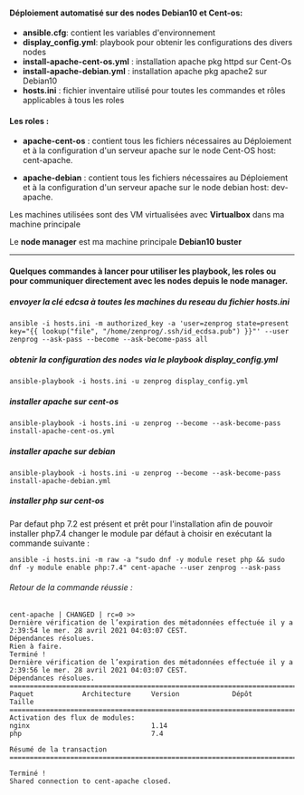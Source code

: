#### Déploiement automatisé sur des nodes Debian10 et Cent-os:

- **ansible.cfg**: contient les variables d'environnement
- **display_config.yml**: playbook pour obtenir les configurations des divers nodes
- **install-apache-cent-os.yml** : installation apache pkg httpd sur Cent-Os
- **install-apache-debian.yml** : installation apache pkg apache2 sur Debian10
- **hosts.ini** : fichier inventaire utilisé pour toutes les commandes et rôles applicables à tous les roles

#### Les roles :

- **apache-cent-os** : contient tous les fichiers nécessaires au Déploiement et à la configuration d'un serveur apache sur le node Cent-OS host: cent-apache.

- **apache-debian** : contient tous les fichiers nécessaires au Déploiement et à la configuration d'un serveur apache sur le node debian host: dev-apache.

Les machines utilisées sont des VM virtualisées avec **Virtualbox** dans ma machine principale

Le **node manager** est ma machine principale **Debian10 buster**

--------------------------------------------------------------------------------

#### Quelques commandes à lancer pour utiliser les playbook, les roles ou pour communiquer directement avec les nodes depuis le node manager.

##### envoyer la clé edcsa à toutes les machines du reseau du fichier hosts.ini
`ansible -i hosts.ini -m authorized_key -a 'user=zenprog state=present key="{{ lookup("file", "/home/zenprog/.ssh/id_ecdsa.pub") }}"' --user zenprog --ask-pass --become --ask-become-pass all`

##### obtenir la configuration des nodes via le playbook display_config.yml
`ansible-playbook -i hosts.ini -u zenprog display_config.yml`

##### installer apache sur cent-os
`ansible-playbook -i hosts.ini -u zenprog --become --ask-become-pass install-apache-cent-os.yml`

##### installer apache sur debian
`ansible-playbook -i hosts.ini -u zenprog --become --ask-become-pass install-apache-debian.yml`

##### installer php sur cent-os

Par defaut php 7.2 est présent et prêt pour l'installation afin de pouvoir installer php7.4 changer le module par défaut à choisir en exécutant la commande suivante :

`ansible -i hosts.ini -m raw -a "sudo dnf -y module reset php && sudo dnf -y module enable php:7.4" cent-apache --user zenprog --ask-pass`

###### Retour de la commande réussie :

    cent-apache | CHANGED | rc=0 >>
    Dernière vérification de l’expiration des métadonnées effectuée il y a 2:39:54 le mer. 28 avril 2021 04:03:07 CEST.
    Dépendances résolues.
    Rien à faire.
    Terminé !
    Dernière vérification de l’expiration des métadonnées effectuée il y a 2:39:56 le mer. 28 avril 2021 04:03:07 CEST.
    Dépendances résolues.
    ================================================================================
    Paquet            Architecture     Version             Dépôt             Taille
    ================================================================================
    Activation des flux de modules:
    nginx                              1.14                                       
    php                                7.4                                        

    Résumé de la transaction
    ================================================================================

    Terminé !
    Shared connection to cent-apache closed.
